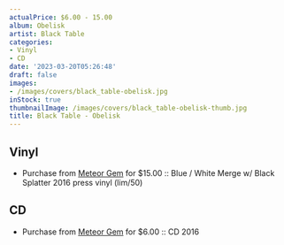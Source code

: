 ```yaml
---
actualPrice: $6.00 - 15.00
album: Obelisk
artist: Black Table
categories:
- Vinyl
- CD
date: '2023-03-20T05:26:48'
draft: false
images:
- /images/covers/black_table-obelisk.jpg
inStock: true
thumbnailImage: /images/covers/black_table-obelisk-thumb.jpg
title: Black Table - Obelisk
---
```


## Vinyl
* Purchase from [Meteor Gem](https://meteor-gem.com/products/black-table-obelisk-lp) for $15.00 :: Blue / White Merge w/ Black Splatter 2016 press vinyl (lim/50)
## CD
* Purchase from [Meteor Gem](https://meteor-gem.com/products/black-table-obelisk-cd) for $6.00 :: CD 2016
